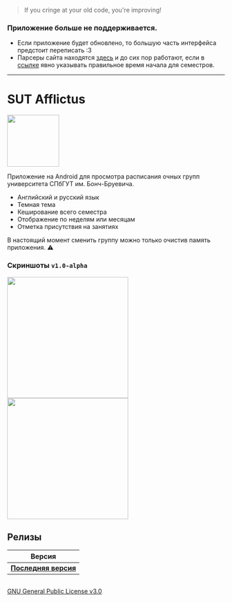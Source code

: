 > If you cringe at your old code, you're improving!

### Приложение больше не поддерживается. 

- Если приложение будет обновлено, то большую часть интерфейса предстоит переписать :3
- Парсеры сайта находятся [здесь](app/src/main/java/com/s0und/sutapp/parser) и до сих пор работают, если в [ссылке](app/src/main/java/com/s0und/sutapp/parser/TimetableParser.kt#L168) явно указывать правильное время начала для семестров.

---

# SUT Afflictus

<img src="https://i.imgur.com/h98Z0Mh.png" width="120" align="center"/>

Приложение на Android для просмотра расписания очных групп университета СПбГУТ им. Бонч-Бруевича.

- Английский и русский язык
- Темная тема
- Кеширование всего семестра
- Отображение по неделям или месяцам
- Отметка присутствия на занятиях

В настоящий момент сменить группу можно только очистив память приложения. ⚠

### Скриншоты `v1.0-alpha`
<div id="header" align="">
  <img src="https://i.imgur.com/eGwvTCH.png" width="280"/>
  <img src="https://i.imgur.com/YVkbqDG.png" width="280"/>
</div>

## Релизы
| Версия |
| ------- |
| [**Последняя версия**](https://github.com/toiletbril/sut-afflictus/releases/latest)   |


##
[GNU General Public License v3.0](/LICENSE.md)
